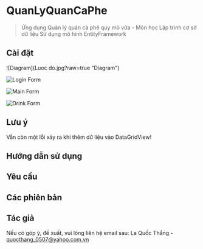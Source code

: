 # QuanLyQuanCaPhe
> Ứng dụng Quản lý quán cà phê quy mô vừa - Môn học Lập trình cơ sở dữ liệu
Sử dụng mô hình EntityFramework

## Cài đặt

![Diagram](Luoc do.jpg?raw=true "Diagram")

![Login Form](Capture-1.jpg?raw=true "Login Form")

![Main Form](Capture-2.jpg?raw=true "Main Form")

![Drink Form](Capture-3.jpg?raw=true "Drink Form")

## Lưu ý

Vẫn còn một lỗi xảy ra khi thêm dữ liệu vào DataGridView!

## Hướng dẫn sử dụng

## Yêu cầu

## Các phiên bản

## Tác giả

Nếu có góp ý, đề xuất, vui lòng liên hệ email sau:
La Quốc Thắng - quocthang_0507@yahoo.com.vn